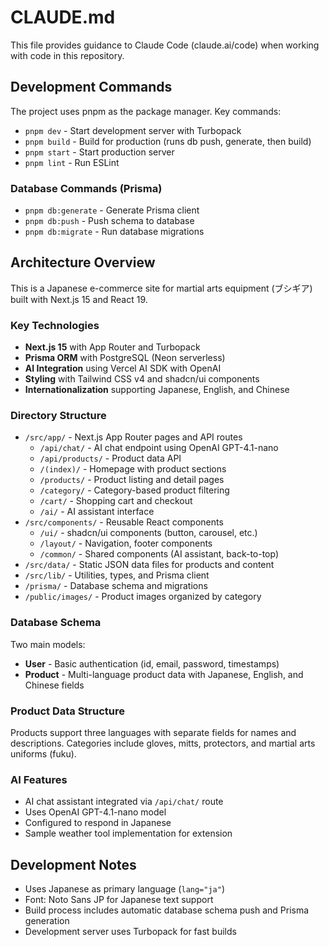 # CLAUDE.md

This file provides guidance to Claude Code (claude.ai/code) when working with code in this repository.

## Development Commands

The project uses pnpm as the package manager. Key commands:

- `pnpm dev` - Start development server with Turbopack
- `pnpm build` - Build for production (runs db push, generate, then build)
- `pnpm start` - Start production server
- `pnpm lint` - Run ESLint

### Database Commands (Prisma)

- `pnpm db:generate` - Generate Prisma client
- `pnpm db:push` - Push schema to database
- `pnpm db:migrate` - Run database migrations

## Architecture Overview

This is a Japanese e-commerce site for martial arts equipment (ブシギア) built with Next.js 15 and React 19.

### Key Technologies
- **Next.js 15** with App Router and Turbopack
- **Prisma ORM** with PostgreSQL (Neon serverless)
- **AI Integration** using Vercel AI SDK with OpenAI
- **Styling** with Tailwind CSS v4 and shadcn/ui components
- **Internationalization** supporting Japanese, English, and Chinese

### Directory Structure

- `/src/app/` - Next.js App Router pages and API routes
  - `/api/chat/` - AI chat endpoint using OpenAI GPT-4.1-nano
  - `/api/products/` - Product data API
  - `/(index)/` - Homepage with product sections
  - `/products/` - Product listing and detail pages
  - `/category/` - Category-based product filtering
  - `/cart/` - Shopping cart and checkout
  - `/ai/` - AI assistant interface
- `/src/components/` - Reusable React components
  - `/ui/` - shadcn/ui components (button, carousel, etc.)
  - `/layout/` - Navigation, footer components
  - `/common/` - Shared components (AI assistant, back-to-top)
- `/src/data/` - Static JSON data files for products and content
- `/src/lib/` - Utilities, types, and Prisma client
- `/prisma/` - Database schema and migrations
- `/public/images/` - Product images organized by category

### Database Schema

Two main models:
- **User** - Basic authentication (id, email, password, timestamps)
- **Product** - Multi-language product data with Japanese, English, and Chinese fields

### Product Data Structure

Products support three languages with separate fields for names and descriptions. Categories include gloves, mitts, protectors, and martial arts uniforms (fuku).

### AI Features

- AI chat assistant integrated via `/api/chat/` route
- Uses OpenAI GPT-4.1-nano model
- Configured to respond in Japanese
- Sample weather tool implementation for extension

## Development Notes

- Uses Japanese as primary language (`lang="ja"`)
- Font: Noto Sans JP for Japanese text support
- Build process includes automatic database schema push and Prisma generation
- Development server uses Turbopack for fast builds